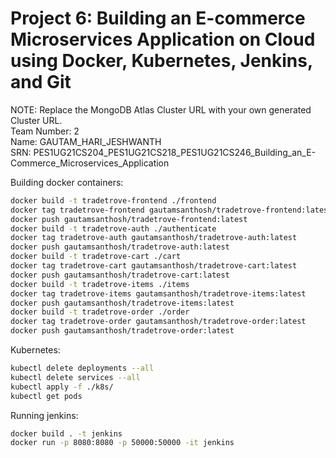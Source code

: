 # Project 6: Building an E-commerce Microservices Application on Cloud using Docker, Kubernetes, Jenkins, and Git
NOTE: Replace the MongoDB Atlas Cluster URL with your own generated Cluster URL. 
<br/>
Team Number: 2
<br/>
Name: GAUTAM_HARI_JESHWANTH
<br/>
SRN: PES1UG21CS204_PES1UG21CS218_PES1UG21CS246_Building_an_E-Commerce_Microservices_Application

Building docker containers:

```bash
docker build -t tradetrove-frontend ./frontend
docker tag tradetrove-frontend gautamsanthosh/tradetrove-frontend:latest
docker push gautamsanthosh/tradetrove-frontend:latest
docker build -t tradetrove-auth ./authenticate
docker tag tradetrove-auth gautamsanthosh/tradetrove-auth:latest
docker push gautamsanthosh/tradetrove-auth:latest
docker build -t tradetrove-cart ./cart
docker tag tradetrove-cart gautamsanthosh/tradetrove-cart:latest
docker push gautamsanthosh/tradetrove-cart:latest
docker build -t tradetrove-items ./items
docker tag tradetrove-items gautamsanthosh/tradetrove-items:latest
docker push gautamsanthosh/tradetrove-items:latest
docker build -t tradetrove-order ./order
docker tag tradetrove-order gautamsanthosh/tradetrove-order:latest
docker push gautamsanthosh/tradetrove-order:latest

```
Kubernetes:

```bash
kubectl delete deployments --all
kubectl delete services --all
kubectl apply -f ./k8s/
kubectl get pods
```

Running jenkins:
```bash
docker build . -t jenkins
docker run -p 8080:8080 -p 50000:50000 -it jenkins
```
